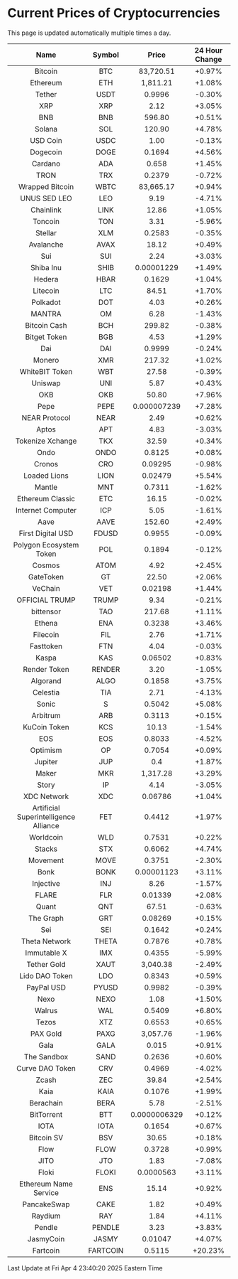 # Current Prices of Cryptocurrencies
This page is updated automatically multiple times a day.

| Name | Symbol | Price | 24 Hour Change |
| :---: |:---:| :---: | :---: |
| Bitcoin | BTC | 83,720.51 | +0.97% |
| Ethereum | ETH | 1,811.21 | +1.08% |
| Tether | USDT | 0.9996 | -0.30% |
| XRP | XRP | 2.12 | +3.05% |
| BNB | BNB | 596.80 | +0.51% |
| Solana | SOL | 120.90 | +4.78% |
| USD Coin | USDC | 1.00 | -0.13% |
| Dogecoin | DOGE | 0.1694 | +4.56% |
| Cardano | ADA | 0.658 | +1.45% |
| TRON | TRX | 0.2379 | -0.72% |
| Wrapped Bitcoin | WBTC | 83,665.17 | +0.94% |
| UNUS SED LEO | LEO | 9.19 | -4.71% |
| Chainlink | LINK | 12.86 | +1.05% |
| Toncoin | TON | 3.31 | -5.96% |
| Stellar | XLM | 0.2583 | -0.35% |
| Avalanche | AVAX | 18.12 | +0.49% |
| Sui | SUI | 2.24 | +3.03% |
| Shiba Inu | SHIB | 0.00001229 | +1.49% |
| Hedera | HBAR | 0.1629 | +1.04% |
| Litecoin | LTC | 84.51 | +1.70% |
| Polkadot | DOT | 4.03 | +0.26% |
| MANTRA | OM | 6.28 | -1.43% |
| Bitcoin Cash | BCH | 299.82 | -0.38% |
| Bitget Token | BGB | 4.53 | +1.29% |
| Dai | DAI | 0.9999 | -0.24% |
| Monero | XMR | 217.32 | +1.02% |
| WhiteBIT Token | WBT | 27.58 | -0.39% |
| Uniswap | UNI | 5.87 | +0.43% |
| OKB | OKB | 50.80 | +7.96% |
| Pepe | PEPE | 0.000007239 | +7.28% |
| NEAR Protocol | NEAR | 2.49 | +0.62% |
| Aptos | APT | 4.83 | -3.03% |
| Tokenize Xchange | TKX | 32.59 | +0.34% |
| Ondo | ONDO | 0.8125 | +0.08% |
| Cronos | CRO | 0.09295 | -0.98% |
| Loaded Lions | LION | 0.02479 | +5.54% |
| Mantle | MNT | 0.7311 | -1.62% |
| Ethereum Classic | ETC | 16.15 | -0.02% |
| Internet Computer | ICP | 5.05 | -1.61% |
| Aave | AAVE | 152.60 | +2.49% |
| First Digital USD | FDUSD | 0.9955 | -0.09% |
| Polygon Ecosystem Token | POL | 0.1894 | -0.12% |
| Cosmos | ATOM | 4.92 | +2.45% |
| GateToken | GT | 22.50 | +2.06% |
| VeChain | VET | 0.02198 | +1.44% |
| OFFICIAL TRUMP | TRUMP | 9.34 | -0.21% |
| bittensor | TAO | 217.68 | +1.11% |
| Ethena | ENA | 0.3238 | +3.46% |
| Filecoin | FIL | 2.76 | +1.71% |
| Fasttoken | FTN | 4.04 | -0.03% |
| Kaspa | KAS | 0.06502 | +0.83% |
| Render Token | RENDER | 3.20 | -1.05% |
| Algorand | ALGO | 0.1858 | +3.75% |
| Celestia | TIA | 2.71 | -4.13% |
| Sonic | S | 0.5042 | +5.08% |
| Arbitrum | ARB | 0.3113 | +0.15% |
| KuCoin Token | KCS | 10.13 | -1.54% |
| EOS | EOS | 0.8033 | -4.52% |
| Optimism | OP | 0.7054 | +0.09% |
| Jupiter | JUP | 0.4 | +1.87% |
| Maker | MKR | 1,317.28 | +3.29% |
| Story | IP | 4.14 | -3.05% |
| XDC Network | XDC | 0.06786 | +1.04% |
| Artificial Superintelligence Alliance | FET | 0.4412 | +1.97% |
| Worldcoin | WLD | 0.7531 | +0.22% |
| Stacks | STX | 0.6062 | +4.74% |
| Movement | MOVE | 0.3751 | -2.30% |
| Bonk | BONK | 0.00001123 | +3.11% |
| Injective | INJ | 8.26 | -1.57% |
| FLARE | FLR | 0.01339 | +2.08% |
| Quant | QNT | 67.51 | -0.63% |
| The Graph | GRT | 0.08269 | +0.15% |
| Sei | SEI | 0.1642 | +0.24% |
| Theta Network | THETA | 0.7876 | +0.78% |
| Immutable X | IMX | 0.4355 | -5.99% |
| Tether Gold | XAUT | 3,040.38 | -2.49% |
| Lido DAO Token | LDO | 0.8343 | +0.59% |
| PayPal USD | PYUSD | 0.9982 | -0.39% |
| Nexo | NEXO | 1.08 | +1.50% |
| Walrus | WAL | 0.5409 | +6.80% |
| Tezos | XTZ | 0.6553 | +0.65% |
| PAX Gold | PAXG | 3,057.76 | -1.96% |
| Gala | GALA | 0.015 | +0.91% |
| The Sandbox | SAND | 0.2636 | +0.60% |
| Curve DAO Token | CRV | 0.4969 | -4.02% |
| Zcash | ZEC | 39.84 | +2.54% |
| Kaia | KAIA | 0.1076 | +1.99% |
| Berachain | BERA | 5.78 | -2.51% |
| BitTorrent | BTT | 0.0000006329 | +0.12% |
| IOTA | IOTA | 0.1654 | +0.67% |
| Bitcoin SV | BSV | 30.65 | +0.18% |
| Flow | FLOW | 0.3728 | +0.99% |
| JITO | JTO | 1.83 | -7.08% |
| Floki | FLOKI | 0.0000563 | +3.11% |
| Ethereum Name Service | ENS | 15.14 | +0.92% |
| PancakeSwap | CAKE | 1.82 | +0.49% |
| Raydium | RAY | 1.84 | +4.11% |
| Pendle | PENDLE | 3.23 | +3.83% |
| JasmyCoin | JASMY | 0.01047 | +4.07% |
| Fartcoin | FARTCOIN | 0.5115 | +20.23% |

Last Update at Fri Apr  4 23:40:20 2025 Eastern Time